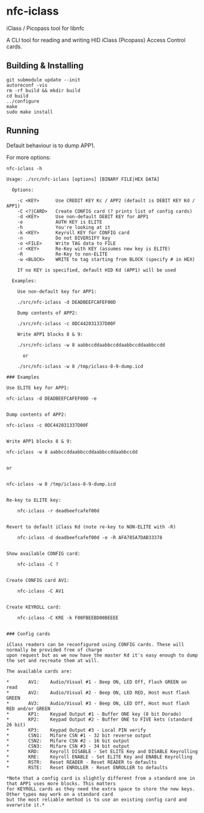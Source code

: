 # nfc-iclass
iClass / Picopass tool for libnfc

A CLI tool for reading and writing HID iClass (Picopass) Access Control cards.

## Building & Installing

```
git submodule update --init
autoreconf -vis
rm -rf build && mkdir build
cd build
../configure
make
sudo make install
```

## Running

Default behaviour is to dump APP1.

For more options:
```
nfc-iclass -h

Usage: ./src/nfc-iclass [options] [BINARY FILE|HEX DATA]

  Options:

	-c <KEY>      Use CREDIT KEY Kc / APP2 (default is DEBIT KEY Kd / APP1)
	-C <?|CARD>   Create CONFIG card (? prints list of config cards)
	-d <KEY>      Use non-default DEBIT KEY for APP1
	-e            AUTH KEY is ELITE
	-h            You're looking at it
	-k <KEY>      Keyroll KEY for CONFIG card
	-n            Do not DIVERSIFY key
	-o <FILE>     Write TAG data to FILE
	-r <KEY>      Re-Key with KEY (assumes new key is ELITE)
	-R            Re-Key to non-ELITE
	-w <BLOCK>    WRITE to tag starting from BLOCK (specify # in HEX)

	If no KEY is specified, default HID Kd (APP1) will be used

  Examples:

    Use non-default key for APP1:

	./src/nfc-iclass -d DEADBEEFCAFEF00D

    Dump contents of APP2:

	./src/nfc-iclass -c 0DC442031337D00F

    Write APP1 blocks 8 & 9:

	./src/nfc-iclass -w 8 aabbccddaabbccddaabbccddaabbccdd

      or

	./src/nfc-iclass -w 8 /tmp/iclass-8-9-dump.icd

### Examples

Use ELITE key for APP1:

```
	nfc-iclass -d DEADBEEFCAFEF00D -e
```

Dump contents of APP2:

```
	nfc-iclass -c 0DC442031337D00F
```

Write APP1 blocks 8 & 9:

```
	nfc-iclass -w 8 aabbccddaabbccddaabbccddaabbccdd
```

or


```
	nfc-iclass -w 8 /tmp/iclass-8-9-dump.icd
```

Re-key to ELITE key:
```
        nfc-iclass -r deadbeefcafef00d
```

Revert to default iClass Kd (note re-key to NON-ELITE with -R)
```
        nfc-iclass -d deadbeefcafef00d -e -R AFA785A7DAB33378
```

Show available CONFIG card:

```
        nfc-iclass -C ?
```

Create CONFIG card AV1:

```
        nfc-iclass -C AV1
```

Create KEYROLL card:
```
        nfc-iclass -C KRE -k F00FBEEBD00BEEEE
```

### Config cards

iClass readers can be reconfigured using CONFIG cards. These will normally be provided free of charge
upon request but as we now have the master Kd it's easy enough to dump the set and recreate them at will.

The available cards are:

*		AV1:	Audio/Visual #1 - Beep ON, LED Off, Flash GREEN on read
*		AV2:	Audio/Visual #2 - Beep ON, LED RED, Host must flash GREEN
*		AV3:	Audio/Visual #3 - Beep ON, LED Off, Host must flash RED and/or GREEN
*		KP1:	Keypad Output #1 - Buffer ONE key (8 bit Dorado)
*		KP2:	Keypad Output #2 - Buffer ONE to FIVE kets (standard 26 bit)
*		KP3:	Keypad Output #3 - Local PIN verify
*		CSN1:	Mifare CSN #1 - 32 bit reverse output
*		CSN2:	Mifare CSN #2 - 16 bit output
*		CSN3:	Mifare CSN #3 - 34 bit output
*		KRD:	Keyroll DISABLE - Set ELITE Key and DISABLE Keyrolling
*		KRE:	Keyroll ENABLE - Set ELITE Key and ENABLE Keyrolling
*		RSTR:	Reset READER - Reset READER to defaults
*		RSTE:	Reset ENROLLER - Reset ENROLLER to defaults

*Note that a config card is slightly different from a standard one in that APP1 uses more blocks. This matters
for KEYROLL cards as they need the extra space to store the new keys. Other types may work on a standard card
but the most reliable method is to use an existing config card and overwrite it.*

